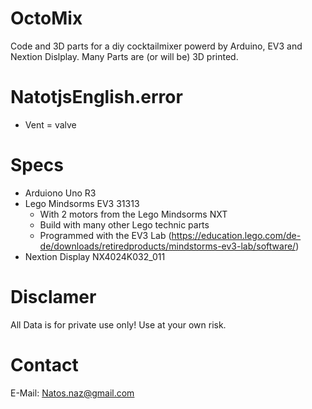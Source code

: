 # OctoMix

Code and 3D parts for a diy cocktailmixer powerd by Arduino, EV3 and Nextion Dislplay. Many Parts are (or will be) 3D printed.

# NatotjsEnglish.error

- Vent = valve

# Specs
- Arduiono Uno R3
- Lego Mindsorms EV3 31313
  - With 2 motors from the Lego Mindsorms NXT
  - Build with many other Lego technic parts
  - Programmed with the EV3 Lab (https://education.lego.com/de-de/downloads/retiredproducts/mindstorms-ev3-lab/software/)
- Nextion Display NX4024K032_011

# Disclamer

All Data is for private use only! Use at your own risk. 

# Contact

E-Mail: Natos.naz@gmail.com
